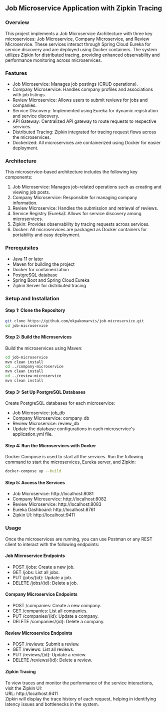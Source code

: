 ## Job Microservice Application with Zipkin Tracing
### Overview
This project implements a Job Microservice Architecture with three key microservices: Job Microservice, Company Microservice, and Review Microservice. These services interact through Spring Cloud Eureka for service discovery and are deployed using Docker containers. The system utilizes Zipkin for distributed tracing, providing enhanced observability and performance monitoring across microservices.

### Features
* Job Microservice: Manages job postings (CRUD operations).
* Company Microservice: Handles company profiles and associations with job listings.
* Review Microservice: Allows users to submit reviews for jobs and companies.
* Service Discovery: Implemented using Eureka for dynamic registration and service discovery.
* API Gateway: Centralized API gateway to route requests to respective services.
* Distributed Tracing: Zipkin integrated for tracing request flows across the microservices.
* Dockerized: All microservices are containerized using Docker for easier deployment.

### Architecture
This microservice-based architecture includes the following key components:

1. Job Microservice: Manages job-related operations such as creating and viewing job posts.
2. Company Microservice: Responsible for managing company information.
3. Review Microservice: Handles the submission and retrieval of reviews.
4. Service Registry (Eureka): Allows for service discovery among microservices.
5. Zipkin: Provides observability by tracing requests across services.
6. Docker: All microservices are packaged as Docker containers for portability and easy deployment.

### Prerequisites
* Java 11 or later
* Maven for building the project
* Docker for containerization
* PostgreSQL database
* Spring Boot and Spring Cloud Eureka
* Zipkin Server for distributed tracing

### Setup and Installation
#### Step 1: Clone the Repository
```bash
git clone https://github.com/okpakomarvis/job-microservice.git
cd job-microservice

```
#### Step 2: Build the Microservices
Build the microservices using Maven:

```bash
cd job-microservice
mvn clean install
cd ../company-microservice
mvn clean install
cd ../review-microservice
mvn clean install
```
#### Step 3: Set Up PostgreSQL Databases
Create PostgreSQL databases for each microservice:
* Job Microservice: job_db
* Company Microservice: company_db
* Review Microservice: review_db
* Update the database configurations in each microservice's application.yml file.

#### Step 4: Run the Microservices with Docker
Docker Compose is used to start all the services. Run the following command to start the microservices, Eureka server, and Zipkin:
```bash
docker-compose up --build

```
#### Step 5: Access the Services
* Job Microservice: http://localhost:8081
* Company Microservice: http://localhost:8082
* Review Microservice: http://localhost:8083
* Eureka Dashboard: http://localhost:8761
* Zipkin UI: http://localhost:9411

### Usage
Once the microservices are running, you can use Postman or any REST client to interact with the following endpoints:

#### Job Microservice Endpoints
* POST /jobs: Create a new job.
* GET /jobs: List all jobs.
* PUT /jobs/{id}: Update a job.
* DELETE /jobs/{id}: Delete a job.
#### Company Microservice Endpoints
* POST /companies: Create a new company.
* GET /companies: List all companies.
* PUT /companies/{id}: Update a company.
* DELETE /companies/{id}: Delete a company.
#### Review Microservice Endpoints
* POST /reviews: Submit a review.
* GET /reviews: List all reviews.
* PUT /reviews/{id}: Update a review.
* DELETE /reviews/{id}: Delete a review.
#### Zipkin Tracing
To view traces and monitor the performance of the service interactions, visit the Zipkin UI:
<br />
URL: http://localhost:9411
<br />
Zipkin will display the trace history of each request, helping in identifying latency issues and bottlenecks in the system.

